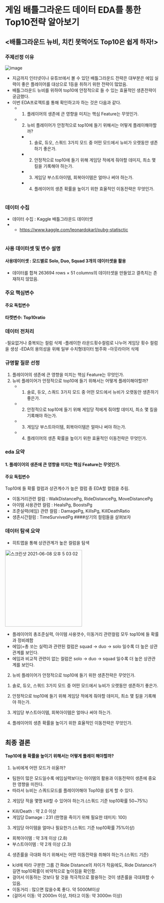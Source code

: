 
# 게임 배틀그라운드 데이터 EDA를 통한 Top10전략 알아보기
## <배틀그라운드 뉴비, 치킨 못먹어도 Top10은 쉽게 하자!>

### 주제선정 이유

![image](https://user-images.githubusercontent.com/80455724/121173056-5531b200-c893-11eb-8fd0-bb8f74b96599.png)

- 지금까지 인터넷이나 유튜브에서 볼 수 있던 배틀그라운드 전략은 대부분은 에임 실력이 좋은 플레이어를 대상으로 1등을 취하기 위한 전략이 많았음. 
- 배틀그라운드 뉴비를 위하여 top10에 안정적으로 들 수 있는 효율적인 생존전략이 궁금했다.
- 이번 EDA프로젝트를 통해 확인하고자 하는 것은 다음과 같다.
    - 1. 플레이어의 생존에 큰 영향을 미치는 핵심 Feature는 무엇인가. 
    - 2. 뉴비 플레이어가 안정적으로 top10에 들기 위해서는 어떻게 플레이해야할까?
        - 1) 솔로, 듀오, 스쿼드 3가지 모드 중 어떤 모드에서 뉴비가 오랫동안 생존하기 좋은가.
        - 2) 안정적으로 top10에 들기 위해 게임당 적에게 줘야할 데미지, 최소 몇 킬을 기록해야 하는가.
        - 3) 게임당 부스트아이템, 회복아이템은 얼마나 써야 하는가.
        - 4) 플레이어의 생존 확률을 높이기 위한 효율적인 이동전략은 무엇인가.

#

### 데이터 수집
- 데이터 수집 : Kaggle 배틀그라운드 데이터셋
- - https://www.kaggle.com/leonardokarl/pubg-statisctic
#
### 사용 데이터셋 및 변수 설명
#### 사용데이터셋 : 모드별로 Solo, Duo, Squad 3개의 데이터셋을 활용
- 데이터를 합쳐 263694 rows × 51 columns의 데이터셋을 만들었고 결측치는 존재하지 않았음.


### 주요 핵심변수
#### 주요 독립변수 

#### 타켓변수: Top10ratio


### 데이터 전처리
-필요없거나 중복되는 컬럼 삭제
-플레이한 라운드횟수컬럼로 나누어 게임당 횟수 컬럼을 생성
-EDA의 용의성을 위해 일부 수치형데이터 범주화
-아웃라이어 삭제


### 규명할 질문 선정 
1. 플레이어의 생존에 큰 영향을 미치는 핵심 Feature는 무엇인가. 
2. 뉴비 플레이어가 안정적으로 top10에 들기 위해서는 어떻게 플레이해야할까?
    - 1) 솔로, 듀오, 스쿼드 3가지 모드 중 어떤 모드에서 뉴비가 오랫동안 생존하기 좋은가.
    - 2) 안정적으로 top10에 들기 위해 게임당 적에게 줘야할 데미지, 최소 몇 킬을 기록해야 하는가.
    - 3) 게임당 부스트아이템, 회복아이템은 얼마나 써야 하는가.
    - 4) 플레이어의 생존 확률을 높이기 위한 효율적인 이동전략은 무엇인가.


### eda 요약

#### 1. 플레이어의 생존에 큰 영향을 미치는 핵심 Feature는 무엇인가.
#### 주요 독립변수 
Top10에 들 확률 컬럼과 상관계수가 높은 컬럼 중 EDA할 컬럼을 추림.
- 이동거리관련 컬럼 : WalkDistancePg, RideDistancePg, MoveDistancePg
- 아이템 사용관련 컬럼 : HealsPg, BoostsPg
- 조준실력(에임) 관련 컬럼 : DamagePg, KillsPg, KillDeathRatio
- 생존시간컬럼 : TimeSurvivedPg
####상기의 컬럼들을 살펴보자


### 데이터 탐색 요약
- 히트맵을 통해 상관관계가 높은 컬럼을 탐색
<img width="251" alt="스크린샷 2021-06-08 오후 5 03 02" src="https://user-images.githubusercontent.com/80455724/121147114-8bfbce00-c87b-11eb-8dc7-ae785a9c13e5.png">

- 플레이어의 총조준실력, 아이템 사용갯수, 이동거리 관련컬럼 모두 top10에 들 확률과 정비례함
- 에임(=총 쏘는 실력)과 관련된 컬럼은 squad -> duo -> solo 일수록 더 높은 상관관계를 보인다.
- 에임과 비교적 관련이 없는 컬럼은 solo -> duo -> squad 일수록 더 높은 상관관계를 보인다.

2. 뉴비 플레이어가 안정적으로 top10에 들기 위한 생존전략은 무엇인가.

1) 솔로, 듀오, 스쿼드 3가지 모드 중 어떤 모드에서 뉴비가 오랫동안 생존하기 좋은가.


2) 안정적으로 top10에 들기 위해 게임당 적에게 줘야할 데미지, 최소 몇 킬을 기록해야 하는가.


3) 게임당 부스트아이템, 회복아이템은 얼마나 써야 하는가.


4) 플레이어의 생존 확률을 높이기 위한 효율적인 이동전략은 무엇인가.



#
## 최종 결론 

#### Top10에 들 확률을 높이기 위해서는 어떻게 플레이 해야할까?

1) 뉴비에게 어떤 모드가 쉬울까?
- 팀원이 많은 모드일수록 에임실력보다는 아이템의 활용과 이동전략이 생존에 중요한 영향을 미친다.
- 따라서 뉴비는 스쿼드모드를 플레이어해야 Top10을 쉽게 할 수 있다.

2) 게임당 적을 몇명 kill할 수 있어야 하는가.(스쿼드 기준 top10확률 50~75%)
- Kill/Death : 약 2.0 이상
- 게임당 Damage : 231 (한명을 죽이기 위해 필요한 데미지: 100)

3) 게임당 아이템을 얼마나 필요한가.(스쿼드 기준 top10확률 75%이상)
- 회복아이템 : 약 3개 이상 (2.8)
- 부스트아이템 : 약 2개 이상 (2.3)

4) 생존률을 극대화 하기 위해서는 어떤 이동전략을 취해야 하는가.(스쿼드 기준)
- k/d에 따라 구분한 그룹 간 Ride Distance의 차이가 작음에도, Ride Distance가 길면 top10확률이 비약적으로 높아짐을 확인함.
- 걸어서 이동하는 것보다 탈 것을 적극적으로 활용하는 것이 생존률을 극대화할 수 있음.
- 이동거리 : 많으면 많을수록 좋다. 약 5000M이상
- (걸어서 이동: 약 2000m 이상, 차타고 이동: 약 3000m 이상)
